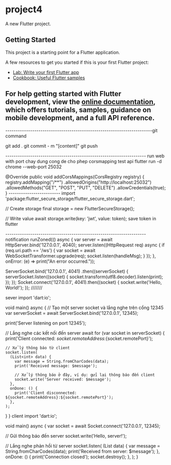 # project4

A new Flutter project.

## Getting Started

This project is a starting point for a Flutter application.

A few resources to get you started if this is your first Flutter project:

- [Lab: Write your first Flutter app](https://docs.flutter.dev/get-started/codelab)
- [Cookbook: Useful Flutter samples](https://docs.flutter.dev/cookbook)

For help getting started with Flutter development, view the
[online documentation](https://docs.flutter.dev/), which offers tutorials,
samples, guidance on mobile development, and a full API reference.
-----------------------------------------

-----------------------------------------------------------------------git command

git add .
git commit - m "[content]"
git push




-------------------------------------------------------------------- run web with port
chay dung cong de cho phep corsmapping test api
flutter run -d chrome --web-port 25032



@Override
    public void addCorsMappings(CorsRegistry registry) {
        registry.addMapping("/**")
                .allowedOrigins("http://localhost:25032")
                .allowedMethods("GET", "POST", "PUT", "DELETE")
                .allowCredentials(true);
    }
    -------------------------
    import 'package:flutter_secure_storage/flutter_secure_storage.dart';

// Create storage
final storage = new FlutterSecureStorage();

// Write value 
await storage.write(key: 'jwt', value: token);
save token in flutter





-------------------------------------------------------------------- notification
runZoned(() async {
  var server = await HttpServer.bind('127.0.0.1', 4040);
  server.listen((HttpRequest req) async {
    if (req.uri.path == '/ws') {
      var socket = await WebSocketTransformer.upgrade(req);
      socket.listen(handleMsg);
    }
  });
}, onError: (e) => print("An error occurred."));

ServerSocket.bind('127.0.0.1', 4041)
  .then((serverSocket) {
    serverSocket.listen((socket) {
      socket.transform(utf8.decoder).listen(print);
    });
  });
  Socket.connect('127.0.0.1', 4041).then((socket) {
  socket.write('Hello, World!');
});
///////





sever
import 'dart:io';

void main() async {
  // Tạo một server socket và lắng nghe trên cổng 12345
  var serverSocket = await ServerSocket.bind('127.0.0.1', 12345);

  print('Server listening on port 12345');

  // Lắng nghe các kết nối đến server
  await for (var socket in serverSocket) {
    print('Client connected: ${socket.remoteAddress}:${socket.remotePort}');

    // Xử lý thông báo từ client
    socket.listen(
      (List<int> data) {
        var message = String.fromCharCodes(data);
        print('Received message: $message');

        // Xử lý thông báo ở đây, ví dụ: gửi lại thông báo đến client
        socket.write('Server received: $message');
      },
      onDone: () {
        print('Client disconnected: ${socket.remoteAddress}:${socket.remotePort}');
      },
    );
  }
}
client
import 'dart:io';

void main() async {
  var socket = await Socket.connect('127.0.0.1', 12345);

  // Gửi thông báo đến server
  socket.write('Hello, server!');

  // Lắng nghe phản hồi từ server
  socket.listen(
    (List<int> data) {
      var message = String.fromCharCodes(data);
      print('Received from server: $message');
    },
    onDone: () {
      print('Connection closed');
      socket.destroy();
    },
  );
}

